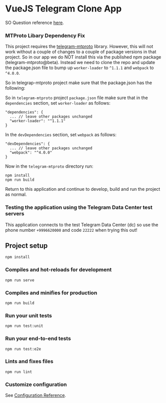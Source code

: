 # VueJS Telegram Clone App

SO Question reference [here](https://stackoverflow.com/questions/46898262/how-to-receive-my-own-telegram-messages-in-node-js-without-bot).

### MTProto Libary Dependency Fix

This project requires the [telegram-mtproto](https://github.com/zerobias/telegram-mtproto) library. However, this will not work without a couple of changes to a couple of package versions in that project. So in our app we do NOT install this via the published npm package (telegram-mtproto@beta). Instead we need to clone the repo and update the package.json file to bump up `worker-loader` to `^1.1.1` and `webpack` to `^4.0.0`.

So in telegrap-mtproto project make sure that the package.json has the following:

So in `telegram-mtproto` project `package.json` file make sure that in the `dependencies` section, set `worker-loader` as follows:

```
"dependencies": {
  ... // leave other packages unchanged
  "worker-loader": "^1.1.1"
}
```

In the `devDependencies` section, set `webpack` as follows:

```
"devDependencies": {
  ... // leave other packages unchanged
  "webpack": "^4.0.0"
}
```

Now in the `telegram-mtproto` directory run:

```
npm install
npm run build
```

Return to this application and continue to develop, build and run the project as normal.

### Testing the application using the Telegram Data Center test servers

This application connects to the test Telegram Data Center (dc) so use the phone number `+9996620000` and code `22222` when trying this out!

## Project setup
```
npm install
```

### Compiles and hot-reloads for development
```
npm run serve
```

### Compiles and minifies for production
```
npm run build
```

### Run your unit tests
```
npm run test:unit
```

### Run your end-to-end tests
```
npm run test:e2e
```

### Lints and fixes files
```
npm run lint
```

### Customize configuration
See [Configuration Reference](https://cli.vuejs.org/config/).
